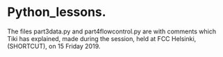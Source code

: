 # Python_lessons.
The files part3data.py and part4flowcontrol.py are with comments which Tiki has explained, made during the session, held at FCC Helsinki, (SHORTCUT), on 15 Friday 2019. 
